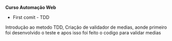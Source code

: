 **Curso Automação Web**

* First comit - TDD

Introdução ao metodo TDD, Criação de validador de medias, aonde primeiro foi desenvolvido o teste e apos isso foi feito o codigo para validar medias